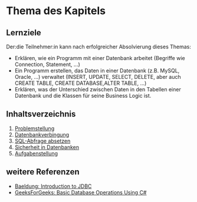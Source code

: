 # Thema des Kapitels

## Lernziele
Der:die Teilnehmer:in kann nach erfolgreicher Absolvierung dieses Themas:
- Erklären, wie ein Programm mit einer Datenbank arbeitet (Begriffe wie Connection, Statement, ...)
- Ein Programm erstellen, das Daten in einer Datenbank (z.B. MySQL, Oracle, ...) verwaltet (INSERT, UPDATE, SELECT, DELETE, aber auch CREATE TABLE, CREATE DATABASE,ALTER TABLE, ...)
- Erklären, was der Unterschied zwischen Daten in den Tabellen einer Datenbank und die Klassen für seine Business Logic ist.

## Inhaltsverzeichnis

1. [Problemstellung](00-problemstellung.md)
1. [Datenbankverbingung](01-database-connection.md)
1. [SQL-Abfrage absetzen](02-execute-request.md)
1. [Sicherheit in Datenbanken](03-security-in-databases.md)
1. [Aufgabenstellung](XX-aufgabenstellung.md)

## weitere Referenzen

- [Baeldung: Introduction to JDBC](https://www.baeldung.com/java-jdbc)
- [GeeksForGeeks: Basic Database Operations Using C#](https://www.geeksforgeeks.org/basic-database-operations-using-c-sharp/)